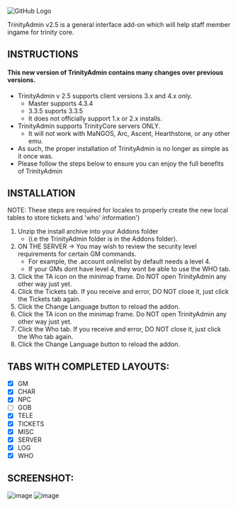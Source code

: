 ![GitHub Logo](/Textures/logo.png)

TrinityAdmin v2.5 is a general interface add-on which will help staff member ingame for trinity core.

## INSTRUCTIONS

#### This new version of TrinityAdmin contains many changes over previous versions.
- TrinityAdmin v 2.5 supports client versions 3.x and 4.x only.
    - Master supports 4.3.4
    - 3.3.5 suports 3.3.5
    - It does not officially support 1.x or 2.x installs.
- TrinityAdmin supports TrinityCore servers ONLY.
    - It will not work with MaNGOS, Arc, Ascent, Hearthstone, or any other emu.
- As such, the proper installation of TrinityAdmin is no longer as simple as it once was.
- Please follow the steps below to ensure you can enjoy the full benefits of TrinityAdmin


## INSTALLATION
NOTE: These steps are required for locales to properly create the new local tables to store tickets and 'who' information')
1. Unzip the install archive into your Addons folder
    - (i.e the TrinityAdmin folder is in the Addons folder).
2. ON THE SERVER -> You may wish to review the security level requirements for certain GM commands.
    - For example, the .account onlinelist by default needs a level 4.
    - If your GMs dont have level 4, they wont be able to use the WHO tab.
3. Click the TA icon on the minimap frame. Do NOT open TrinityAdmin any other way just yet.
4. Click the Tickets tab. If you receive and error, DO NOT close it, just click the Tickets tab again.
5. Click the Change Language button to reload the addon.
6. Click the TA icon on the minimap frame. Do NOT open TrinityAdmin any other way just yet.
7. Click the Who tab. If you receive and error, DO NOT close it, just click the Who tab again.
8. Click the Change Language button to reload the addon.

## TABS WITH COMPLETED LAYOUTS:

- [x] GM
- [x] CHAR
- [x] NPC
- [ ] GOB
- [x] TELE
- [x] TICKETS
- [x] MISC
- [x] SERVER
- [x] LOG
- [x] WHO

## SCREENSHOT:
![image](/Textures/TriniyAdminScreenshot.fw.png)
![image](/Textures/TriniyAdminScreenshot1.fw.png)
